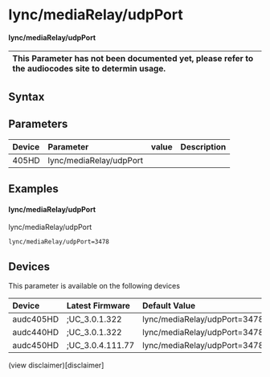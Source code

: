 ﻿---
description: lync/mediaRelay/udpPort
search: false
---

# lync/mediaRelay/udpPort

#### lync/mediaRelay/udpPort


| This Parameter has not been documented yet, please refer to the audiocodes site to determin usage.  | 
| :--- |

## Syntax

## Parameters
|Device|Parameter|value|Description|
|:---|:---|:---|:---|
| 405HD | lync/mediaRelay/udpPort |  |  |

## Examples
#### lync/mediaRelay/udpPort

lync/mediaRelay/udpPort

```
lync/mediaRelay/udpPort=3478
```

## Devices
This parameter is available on the following devices

| Device | Latest Firmware | Default Value |
|:---|:---|:---|
| audc405HD | ;UC_3.0.1.322 | lync/mediaRelay/udpPort=3478 
| audc440HD | ;UC_3.0.1.322 | lync/mediaRelay/udpPort=3478 
| audc450HD | ;UC_3.0.4.111.77 | lync/mediaRelay/udpPort=3478 

(view disclaimer)[disclaimer]
